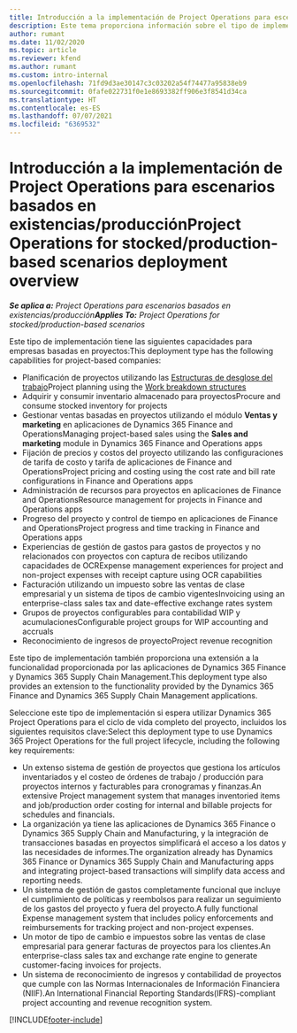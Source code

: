 ```yaml
---
title: Introducción a la implementación de Project Operations para escenarios basados en existencias/producción
description: Este tema proporciona información sobre el tipo de implementación, Project Operations para escenarios almacenados / basados en producción.
author: rumant
ms.date: 11/02/2020
ms.topic: article
ms.reviewer: kfend
ms.author: rumant
ms.custom: intro-internal
ms.openlocfilehash: 71fd9d3ae30147c3c03202a54f74477a95838eb9
ms.sourcegitcommit: 0fafe022731f0e1e8693382ff906e3f8541d34ca
ms.translationtype: HT
ms.contentlocale: es-ES
ms.lasthandoff: 07/07/2021
ms.locfileid: "6369532"
---
```

# <a name="project-operations-for-stockedproduction-based-scenarios-deployment-overview"></a><span data-ttu-id="d3980-103">Introducción a la implementación de Project Operations para escenarios basados en existencias/producción</span><span class="sxs-lookup"><span data-stu-id="d3980-103">Project Operations for stocked/production-based scenarios deployment overview</span></span>

<span data-ttu-id="d3980-104">_**Se aplica a:** Project Operations para escenarios basados en existencias/producción_</span><span class="sxs-lookup"><span data-stu-id="d3980-104">_**Applies To:** Project Operations for stocked/production-based scenarios_</span></span>


<span data-ttu-id="d3980-105">Este tipo de implementación tiene las siguientes capacidades para empresas basadas en proyectos:</span><span class="sxs-lookup"><span data-stu-id="d3980-105">This deployment type has the following capabilities for project-based companies:</span></span>

- <span data-ttu-id="d3980-106">Planificación de proyectos utilizando las [Estructuras de desglose del trabajo](work-breakdown-structures.md)</span><span class="sxs-lookup"><span data-stu-id="d3980-106">Project planning using the [Work breakdown structures](work-breakdown-structures.md)</span></span>
- <span data-ttu-id="d3980-107">Adquirir y consumir inventario almacenado para proyectos</span><span class="sxs-lookup"><span data-stu-id="d3980-107">Procure and consume stocked inventory for projects</span></span>
- <span data-ttu-id="d3980-108">Gestionar ventas basadas en proyectos utilizando el módulo **Ventas y marketing** en aplicaciones de Dynamics 365 Finance and Operations</span><span class="sxs-lookup"><span data-stu-id="d3980-108">Managing project-based sales using the **Sales and marketing** module in Dynamics 365 Finance and Operations apps</span></span>
- <span data-ttu-id="d3980-109">Fijación de precios y costos del proyecto utilizando las configuraciones de tarifa de costo y tarifa de aplicaciones de Finance and Operations</span><span class="sxs-lookup"><span data-stu-id="d3980-109">Project pricing and costing using the cost rate and bill rate configurations in Finance and Operations apps</span></span>
- <span data-ttu-id="d3980-110">Administración de recursos para proyectos en aplicaciones de Finance and Operations</span><span class="sxs-lookup"><span data-stu-id="d3980-110">Resource management for projects in Finance and Operations apps</span></span>
- <span data-ttu-id="d3980-111">Progreso del proyecto y control de tiempo en aplicaciones de Finance and Operations</span><span class="sxs-lookup"><span data-stu-id="d3980-111">Project progress and time tracking in Finance and Operations apps</span></span>
- <span data-ttu-id="d3980-112">Experiencias de gestión de gastos para gastos de proyectos y no relacionados con proyectos con captura de recibos utilizando capacidades de OCR</span><span class="sxs-lookup"><span data-stu-id="d3980-112">Expense management experiences for project and non-project expenses with receipt capture using OCR capabilities</span></span>
- <span data-ttu-id="d3980-113">Facturación utilizando un impuesto sobre las ventas de clase empresarial y un sistema de tipos de cambio vigentes</span><span class="sxs-lookup"><span data-stu-id="d3980-113">Invoicing using an enterprise-class sales tax and date-effective exchange rates system</span></span>
- <span data-ttu-id="d3980-114">Grupos de proyectos configurables para contabilidad WIP y acumulaciones</span><span class="sxs-lookup"><span data-stu-id="d3980-114">Configurable project groups for WIP accounting and accruals</span></span>
- <span data-ttu-id="d3980-115">Reconocimiento de ingresos de proyecto</span><span class="sxs-lookup"><span data-stu-id="d3980-115">Project revenue recognition</span></span>

<span data-ttu-id="d3980-116">Este tipo de implementación también proporciona una extensión a la funcionalidad proporcionada por las aplicaciones de Dynamics 365 Finance y Dynamics 365 Supply Chain Management.</span><span class="sxs-lookup"><span data-stu-id="d3980-116">This deployment type also provides an extension to the functionality provided by the Dynamics 365 Finance and Dynamics 365 Supply Chain Management applications.</span></span>

<span data-ttu-id="d3980-117">Seleccione este tipo de implementación si espera utilizar Dynamics 365 Project Operations para el ciclo de vida completo del proyecto, incluidos los siguientes requisitos clave:</span><span class="sxs-lookup"><span data-stu-id="d3980-117">Select this deployment type to use Dynamics 365 Project Operations for the full project lifecycle, including the following key requirements:</span></span>

- <span data-ttu-id="d3980-118">Un extenso sistema de gestión de proyectos que gestiona los artículos inventariados y el costeo de órdenes de trabajo / producción para proyectos internos y facturables para cronogramas y finanzas.</span><span class="sxs-lookup"><span data-stu-id="d3980-118">An extensive Project management system that manages inventoried items and job/production order costing for internal and billable projects for schedules and financials.</span></span>
- <span data-ttu-id="d3980-119">La organización ya tiene las aplicaciones de Dynamics 365 Finance o Dynamics 365 Supply Chain and Manufacturing, y la integración de transacciones basadas en proyectos simplificará el acceso a los datos y las necesidades de informes.</span><span class="sxs-lookup"><span data-stu-id="d3980-119">The organization already has Dynamics 365 Finance or Dynamics 365 Supply Chain and Manufacturing apps and integrating project-based transactions will simplify data access and reporting needs.</span></span>
- <span data-ttu-id="d3980-120">Un sistema de gestión de gastos completamente funcional que incluye el cumplimiento de políticas y reembolsos para realizar un seguimiento de los gastos del proyecto y fuera del proyecto.</span><span class="sxs-lookup"><span data-stu-id="d3980-120">A fully functional Expense management system that includes policy enforcements and reimbursements for tracking project and non-project expenses.</span></span>
- <span data-ttu-id="d3980-121">Un motor de tipo de cambio e impuestos sobre las ventas de clase empresarial para generar facturas de proyectos para los clientes.</span><span class="sxs-lookup"><span data-stu-id="d3980-121">An enterprise-class sales tax and exchange rate engine to generate customer-facing invoices for projects.</span></span>
- <span data-ttu-id="d3980-122">Un sistema de reconocimiento de ingresos y contabilidad de proyectos que cumple con las Normas Internacionales de Información Financiera (NIIF).</span><span class="sxs-lookup"><span data-stu-id="d3980-122">An International Financial Reporting Standards(IFRS)-compliant project accounting and revenue recognition system.</span></span>



[!INCLUDE[footer-include](../includes/footer-banner.md)]